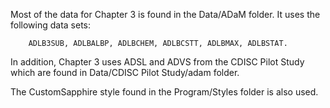 Most of the data for Chapter 3 is found in the Data/ADaM folder. 
It uses the following data sets:

		ADLB3SUB, ADLBALBP, ADLBCHEM, ADLBCSTT, ADLBMAX, ADLBSTAT.


In addition, Chapter 3 uses ADSL and ADVS from the CDISC Pilot Study which are found in Data/CDISC Pilot Study/adam folder.

The CustomSapphire style found in the Program/Styles folder is also used.
